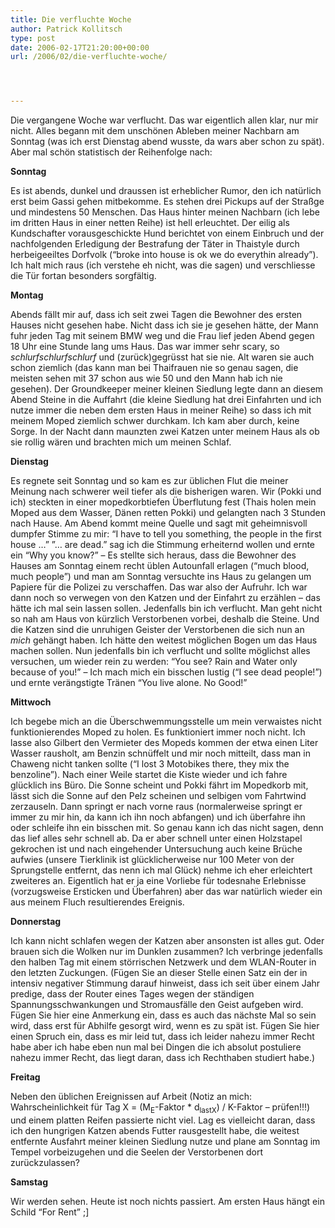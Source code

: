 ```yaml
---
title: Die verfluchte Woche
author: Patrick Kollitsch
type: post
date: 2006-02-17T21:20:00+00:00
url: /2006/02/die-verfluchte-woche/




---
```

Die vergangene Woche war verflucht. Das war eigentlich allen klar, nur mir nicht. Alles begann mit dem unsch&ouml;nen Ableben meiner Nachbarn am Sonntag (was ich erst Dienstag abend wusste, da wars aber schon zu sp&auml;t). Aber mal sch&ouml;n statistisch der Reihenfolge nach:

**Sonntag**
  
Es ist abends, dunkel und draussen ist erheblicher Rumor, den ich nat&uuml;rlich erst beim Gassi gehen mitbekomme. Es stehen drei Pickups auf der Stra&szlig;ge und mindestens 50 Menschen. Das Haus hinter meinen Nachbarn (ich lebe im dritten Haus in einer netten Reihe) ist hell erleuchtet. Der eilig als Kundschafter vorausgeschickte Hund berichtet von einem Einbruch und der nachfolgenden Erledigung der Bestrafung der T&auml;ter in Thaistyle durch herbeigeeiltes Dorfvolk (&#8220;broke into house is ok we do everythin already&#8221;). Ich halt mich raus (ich verstehe eh nicht, was die sagen) und verschliesse die T&uuml;r fortan besonders sorgf&auml;ltig.

**Montag**
  
Abends f&auml;llt mir auf, dass ich seit zwei Tagen die Bewohner des ersten Hauses nicht gesehen habe. Nicht dass ich sie je gesehen h&auml;tte, der Mann fuhr jeden Tag mit seinem BMW weg und die Frau lief jeden Abend gegen 18 Uhr eine Stunde lang ums Haus. Das war immer sehr scary, so _schlurfschlurfschlurf_ und (zur&uuml;ck)gegr&uuml;sst hat sie nie. Alt waren sie auch schon ziemlich (das kann man bei Thaifrauen nie so genau sagen, die meisten sehen mit 37 schon aus wie 50 und den Mann hab ich nie gesehen). Der Groundkeeper meiner kleinen Siedlung legte dann an diesem Abend Steine in die Auffahrt (die kleine Siedlung hat drei Einfahrten und ich nutze immer die neben dem ersten Haus in meiner Reihe) so dass ich mit meinem Moped ziemlich schwer durchkam. Ich kam aber durch, keine Sorge. In der Nacht dann maunzten zwei Katzen unter meinem Haus als ob sie rollig w&auml;ren und brachten mich um meinen Schlaf.

**Dienstag** 
  
Es regnete seit Sonntag und so kam es zur &uuml;blichen Flut die meiner Meinung nach schwerer weil tiefer als die bisherigen waren. Wir (Pokki und ich) steckten in einer mopedkorbtiefen &Uuml;berflutung fest (Thais holen mein Moped aus dem Wasser, D&auml;nen retten Pokki) und gelangten nach 3 Stunden nach Hause. Am Abend kommt meine Quelle und sagt mit geheimnisvoll dumpfer Stimme zu mir: &#8220;I have to tell you something, the people in the first house &#8230;&#8221; &#8221;&#8230; are dead.&#8221; sag ich die Stimmung erheiternd wollen und ernte ein &#8220;Why you know?&#8221; &#8211; Es stellte sich heraus, dass die Bewohner des Hauses am Sonntag einem recht &uuml;blen Autounfall erlagen (&#8220;much blood, much people&#8221;) und man am Sonntag versuchte ins Haus zu gelangen um Papiere f&uuml;r die Polizei zu verschaffen. Das war also der Aufruhr. Ich war dann noch so verwegen von den Katzen und der Einfahrt zu erz&auml;hlen &#8211; das h&auml;tte ich mal sein lassen sollen. Jedenfalls bin ich verflucht. Man geht nicht so nah am Haus von k&uuml;rzlich Verstorbenen vorbei, deshalb die Steine. Und die Katzen sind die unruhigen Geister der Verstorbenen die sich nun an _mich_ geh&auml;ngt haben. Ich h&auml;tte den weitest m&ouml;glichen Bogen um das Haus machen sollen. Nun jedenfalls bin ich verflucht und sollte m&ouml;glichst alles versuchen, um wieder rein zu werden: &#8220;You see? Rain and Water only because of you!&#8221; &#8211; Ich mach mich ein bisschen lustig (&#8220;I see dead people!&#8221;) und ernte ver&auml;ngstigte Tr&auml;nen &#8220;You live alone. No Good!&#8221;

**Mittwoch**
  
Ich begebe mich an die &Uuml;berschwemmungsstelle um mein verwaistes nicht funktionierendes Moped zu holen. Es funktioniert immer noch nicht. Ich lasse also Gilbert den Vermieter des Mopeds kommen der etwa einen Liter Wasser rausholt, am Benzin schn&uuml;ffelt und mir noch mitteilt, dass man in Chaweng nicht tanken sollte (&#8220;I lost 3 Motobikes there, they mix the benzoline&#8221;). Nach einer Weile startet die Kiste wieder und ich fahre gl&uuml;cklich ins B&uuml;ro. Die Sonne scheint und Pokki f&auml;hrt im Mopedkorb mit, l&auml;sst sich die Sonne auf den Pelz scheinen und selbigen vom Fahrtwind zerzauseln. Dann springt er nach vorne raus (normalerweise springt er immer zu mir hin, da kann ich ihn noch abfangen) und ich &uuml;berfahre ihn oder schleife ihn ein bisschen mit. So genau kann ich das nicht sagen, denn das lief alles sehr schnell ab. Da er aber schnell unter einen Holzstapel gekrochen ist und nach eingehender Untersuchung auch keine Br&uuml;che aufwies (unsere Tierklinik ist gl&uuml;cklicherweise nur 100 Meter von der Sprungstelle entfernt, das nenn ich mal Gl&uuml;ck) nehme ich eher erleichtert zweiteres an. Eigentlich hat er ja eine Vorliebe f&uuml;r todesnahe Erlebnisse (vorzugsweise Ersticken und &Uuml;berfahren) aber das war nat&uuml;rlich wieder ein aus meinem Fluch resultierendes Ereignis.

**Donnerstag**
  
Ich kann nicht schlafen wegen der Katzen aber ansonsten ist alles gut. Oder brauen sich die Wolken nur im Dunklen zusammen? Ich verbringe jedenfalls den halben Tag mit einem st&ouml;rrischen Netzwerk und dem WLAN-Router in den letzten Zuckungen. (F&uuml;gen Sie an dieser Stelle einen Satz ein der in intensiv negativer Stimmung darauf hinweist, dass ich seit &uuml;ber einem Jahr predige, dass der Router eines Tages wegen der st&auml;ndigen Spannungsschwankungen und Stromausf&auml;lle den Geist aufgeben wird. F&uuml;gen Sie hier eine Anmerkung ein, dass es auch das n&auml;chste Mal so sein wird, dass erst f&uuml;r Abhilfe gesorgt wird, wenn es zu sp&auml;t ist. F&uuml;gen Sie hier einen Spruch ein, dass es mir leid tut, dass ich leider nahezu immer Recht habe aber ich habe eben nun mal bei Dingen die ich absolut postuliere nahezu immer Recht, das liegt daran, dass ich Rechthaben studiert habe.)

**Freitag** 
  
Neben den &uuml;blichen Ereignissen auf Arbeit (Notiz an mich: Wahrscheinlichkeit f&uuml;r Tag X = (M<sub>E</sub>-Faktor * d<sub>lastX</sub>) / K-Faktor &#8211; pr&uuml;fen!!!) und einem platten Reifen passierte nicht viel. Lag es vielleicht daran, dass ich den hungrigen Katzen abends Futter rausgestellt habe, die weitest entfernte Ausfahrt meiner kleinen Siedlung nutze und plane am Sonntag im Tempel vorbeizugehen und die Seelen der Verstorbenen dort zur&uuml;ckzulassen?

**Samstag**
  
Wir werden sehen. Heute ist noch nichts passiert. Am ersten Haus h&auml;ngt ein Schild &#8220;For Rent&#8221; ;]